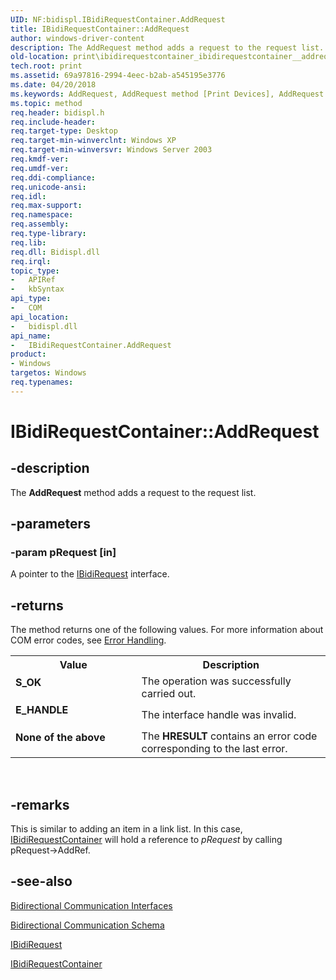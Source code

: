 ```yaml
---
UID: NF:bidispl.IBidiRequestContainer.AddRequest
title: IBidiRequestContainer::AddRequest
author: windows-driver-content
description: The AddRequest method adds a request to the request list.
old-location: print\ibidirequestcontainer_ibidirequestcontainer__addrequest.htm
tech.root: print
ms.assetid: 69a97816-2994-4eec-b2ab-a545195e3776
ms.date: 04/20/2018
ms.keywords: AddRequest, AddRequest method [Print Devices], AddRequest method [Print Devices],IBidiRequestContainer interface, IBidiRequestContainer interface [Print Devices],AddRequest method, IBidiRequestContainer.AddRequest, IBidiRequestContainer::AddRequest, _win32_IBidiRequestContainer_AddRequest, bidispl/IBidiRequestContainer::AddRequest, gdi.ibidirequestcontainer_ibidirequestcontainer__addrequest, print.ibidirequestcontainer_ibidirequestcontainer__addrequest
ms.topic: method
req.header: bidispl.h
req.include-header: 
req.target-type: Desktop
req.target-min-winverclnt: Windows XP
req.target-min-winversvr: Windows Server 2003
req.kmdf-ver: 
req.umdf-ver: 
req.ddi-compliance: 
req.unicode-ansi: 
req.idl: 
req.max-support: 
req.namespace: 
req.assembly: 
req.type-library: 
req.lib: 
req.dll: Bidispl.dll
req.irql: 
topic_type:
-	APIRef
-	kbSyntax
api_type:
-	COM
api_location:
-	bidispl.dll
api_name:
-	IBidiRequestContainer.AddRequest
product:
- Windows
targetos: Windows
req.typenames: 
---
```


# IBidiRequestContainer::AddRequest


## -description


The <b>AddRequest</b> method adds a request to the request list.


## -parameters




### -param pRequest [in]

A pointer to the <a href="https://msdn.microsoft.com/library/windows/hardware/dd144969">IBidiRequest</a> interface.


## -returns



The method returns one of the following values. For more information about COM error codes, see <a href="https://msdn.microsoft.com/library/windows/hardware/ff544310">Error Handling</a>.

<table>
<tr>
<th>Value</th>
<th>Description</th>
</tr>
<tr>
<td width="40%">
<dl>
<dt><b>S_OK</b></dt>
</dl>
</td>
<td width="60%">
The operation was successfully carried out.

</td>
</tr>
<tr>
<td width="40%">
<dl>
<dt><b>E_HANDLE</b></dt>
</dl>
</td>
<td width="60%">
The interface handle was invalid.

</td>
</tr>
<tr>
<td width="40%">
<dl>
<dt><b>None of the above</b></dt>
</dl>
</td>
<td width="60%">
The <b>HRESULT</b> contains an error code corresponding to the last error.

</td>
</tr>
</table>
 




## -remarks



This is similar to adding an item in a link list. In this case, <a href="https://msdn.microsoft.com/library/windows/hardware/dd144970">IBidiRequestContainer</a> will hold a reference to <i>pRequest</i> by calling pRequest-&gt;AddRef.




## -see-also




<a href="https://msdn.microsoft.com/library/windows/hardware/ff545163">Bidirectional Communication Interfaces</a>



<a href="https://msdn.microsoft.com/b15b1aff-623e-4159-ab0f-ce386a1377eb">Bidirectional Communication Schema</a>



<a href="https://msdn.microsoft.com/library/windows/hardware/dd144969">IBidiRequest</a>



<a href="https://msdn.microsoft.com/library/windows/hardware/dd144970">IBidiRequestContainer</a>
 

 

